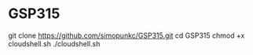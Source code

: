 # GSP315

git clone https://github.com/simopunkc/GSP315.git
cd GSP315
chmod +x cloudshell.sh
./cloudshell.sh